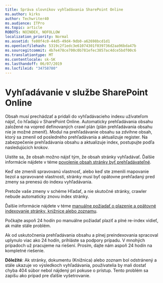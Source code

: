 ```yaml
---
title: Správa slovníkov vyhľadávania SharePoint Online
ms.author: kirks
author: Techwriter40
ms.audience: ITPro
ms.topic: article
ROBOTS: NOINDEX, NOFOLLOW
localization_priority: Normal
ms.assetid: fe00f4c0-44d5-49d4-9db0-a62698bcd1d1
ms.openlocfilehash: 5319c2f1edc3e61074301f039736d2aa96bda47b
ms.sourcegitcommit: 4b7e478ce700c0b781efec3857ac4dce5bdf00c6
ms.translationtype: MT
ms.contentlocale: sk-SK
ms.lasthandoff: 06/07/2019
ms.locfileid: "34758780"
---
```

# <a name="search-in-sharepoint-online"></a>Vyhľadávanie v službe SharePoint Online

Obsah musí prechádzať a pridali do vyhľadávacieho indexu užívateľom nájsť, čo hľadajú v SharePoint Online. Automaticky prehľadávania obsahu založené na vopred definovaných crawl plán (plán prehľadávania obsahu nie je možné zmeniť). Modul na prehľadávanie obsahu sa zdvihne obsah, ktorý sa zmenil od posledného prehľadávania a aktualizuje register. Na zabezpečenie prehľadávania obsahu a aktualizuje index, postupujte podľa nasledujúcich krokov.

Uistite sa, že obsah možno nájsť tým, že obsah stránky vyhľadávať. Ďalšie informácie nájdete v téme [povolenie obsah stránky byť prehľadávateľné](https://docs.microsoft.com/sharepoint/make-site-content-searchable).

Keď ste zmenili spravovanú vlastnosť, alebo keď ste zmenili mapovanie liezol a spravované vlastnosti, stránky musí byť opätovne prehľadaný pred zmeny sa prenesú do indexu vyhľadávania. 

Pretože vaše zmeny v schéme Hľadať, a nie skutočné stránky, crawler nebude automaticky znovu index stránky. 

Ďalšie informácie nájdete v téme [manuálne požiadať o plazenie a opätovné indexovanie stránky, knižnice alebo zoznamu](https://docs.microsoft.com/sharepoint/crawl-site-conten).

 Počkajte aspoň 24 hodín po manuálne požiadať plaziť a plné re-index vidieť, ak máte stále problém. 

Ak od uskutočnenia prehľadávania obsahu a plnej preindexovania spracoval uplynulo viac ako 24 hodín, prihláste sa podpory prípadu. V mnohých prípadoch už pracujeme na riešení. Prosím, dajte nám aspoň 24 hodín na kompletné riešenie.

**Dôležité**: Ak stránky, dokumentu (Knižnica) alebo zoznam bol odstránený a stále ukazuje vo výsledkoch vyhľadávania, používatelia by mali dostať chyba 404 súbor nebol nájdený pri pokuse o prístup. Tento problém sa zapíšu ako prípad pre ďalšie vyšetrovanie. 



